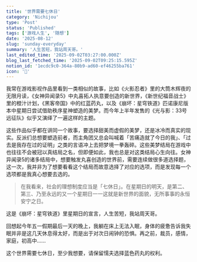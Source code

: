 ```yaml
---
title: '世界需要七休日'
category: 'Nichijou'
type: 'Post'
status: 'Published'
tags: ['游戏人生', '随想']
date: '2025-08-12'
slug: 'sunday-everyday'
summary: '人生苦短，我站周天哥。'
last_edited_time: '2025-09-02T03:27:00.000Z'
blog_last_fetched_time: '2025-09-02T09:25:15.595Z'
notion_id: '1ecdc9c0-364a-80b9-ad60-ef46255ba761'
icon: '🛫'
---
```


我常在游戏影视作品里看到一类相似的故事，比如《火影忍者》里的大筒木辉夜的无限月读，《女神异闻录5》中丸喜拓人执意要创造的新世界，《新世纪福音战士》里的橙汁计划，《黑客帝国》中的红蓝药丸，以及《崩坏：星穹铁道》匹诺康尼版本中星期日尝试借助秩序星神塑造的美梦。而今年上半年发售的《光与影：33号远征队》似乎又演绎了一遍这样的主题。

这些作品似乎都在讲同一个故事，要选择甜美而虚假的美梦，还是冰冷而真实的现实。反派们总想要塑造前者，而主角团又总会叫喊着「苦痛造就了今日的我」、「过去是我存在过的证明」之类的言语冲上去把梦境一拳轰碎。这些美梦结局在游戏中也往往不会被冠以真结局之名，但即便如此，我也总是对这类结局心生向往。女神异闻录5的诸多结局中，想要触发丸喜创造的世界前，需要连续做很多道选择题，这一次，我并非为了想要看看这个结局而故意选择了对应的选项，而是发现每一个选项都是我真心想要去选的。

> 在我看来，社会的理想制度应当是「七休日」。在星期日的明天，是第二、第三、乃至永远的又一个星期日一一这就是新世界的面貌，无所事事的永恒安宁之日。

这是《崩坏：星穹铁道》里星期日的宣言，人生苦短，我站周天哥。

回想起今年五一假期最后一天的晚上，我躺在床上无法入眠，身体的疲惫告诉我失眠并非是这几天休息得太好，而是出于对次日闹钟的恐惧。再之前，裁员，感情，家庭，初高中……

这个世界需要七休日，至少我想要，请保留懦夫选择蓝色药丸的权利。
